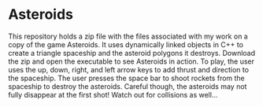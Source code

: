 # Asteroids

This repository holds a zip file with the files associated with my work on a copy of the game Asteroids. It uses dynamically linked objects in C++ to create a triangle spaceship and the asteroid polygons it destroys. Download the zip and open the executable to see Asteroids in action.
To play, the user uses the up, down, right, and left arrow keys to add thrust and direction to the spaceship. The user presses the space bar to shoot rockets from the spaceship to destroy the asteroids. Careful though, the asteroids may not fully disappear at the first shot! Watch out for collisions as well...
